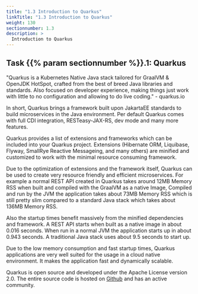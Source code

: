 ```yaml
---
title: "1.3 Introduction to Quarkus"
linkTitle: "1.3 Introduction to Quarkus"
weight: 130
sectionnumber: 1.3
description: >
  Introduction to Quarkus
---
```


## Task {{% param sectionnumber %}}.1: Quarkus

"Quarkus is a Kubernetes Native Java stack tailored for GraalVM & OpenJDK
HotSpot, crafted from the best of breed Java libraries and standards. Also
focused on developer experience, making things just work with little to no
configuration and allowing to do live coding." - quarkus.io

In short, Quarkus brings a framework built upon JakartaEE standards to build
microservices in the Java environment. Per default Quarkus comes with full CDI
integration, RESTeasy-JAX-RS, dev mode and many more features.

Quarkus provides a list of extensions and frameworks which can be included into
your Quarkus project. Extensions (Hibernate ORM, Liquibase, Flyway, SmallRye
Reactive Messageing, and many others) are minified and customized to work with
the minimal resource consuming framework.

Due to the optimization of extensions and the framework itself, Quarkus can be
used to create very resource friendly and efficient microservices. For example
a normal REST API created in Quarkus takes around 12MB Memory RSS when built
and compiled with the GraalVM as a native Image, Compiled and run by the
JVM the application takes about 73MB Memory RSS which is still pretty slim
compared to a standard Java stack which takes about 136MB Memory RSS.

Also the startup times benefit massively from the minified dependencies and
framework. A REST API starts when built as a native image in about 0.016
seconds. When run in a normal JVM the application starts up in about 0.943
seconds. A traditional Java stack uses about 9.5 seconds to start up.

Due to the low memory consumption and fast startup times, Quarkus applications
are very well suited for the usage in a cloud native environment. It makes the
application fast and dynamically scalable.

Quarkus is open source and developed under the Apache License version 2.0. The
entire source code is hosted on [Github](https://github.com/quarkusio/quarkus)
and has an active community.
